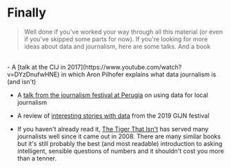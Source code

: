 # Finally

> Well done if you've worked your way through all this material (or even if you've skipped some parts for now). If you're looking for more ideas about data and journalism, here are some talks.
> And a book

<br />
- A [talk at the CIJ in 2017](https://www.youtube.com/watch?v=DYzDnufwHNE) in which Aron Pilhofer explains what data journalism is (and isn't)

- A [talk from the journalism festival at Perugia](https://www.youtube.com/watch?v=HN2QXParCXo) on using data for local journalism

- A review of [interesting stories with data](https://www.youtube.com/watch?v=KbUIeMg5oVI) from the 2019 GIJN festival

- If you haven't already read it, [The Tiger That Isn't](https://profilebooks.com/work/the-tiger-that-isnt/) has served many journalists well since it came out in 2008. There are many similar books but it's still probably the best (and most readable) introduction to asking intelligent, sensible questions of numbers and it shouldn't cost you more than a tenner.
